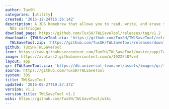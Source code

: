 ```yaml
---
author: TuxSH
categories: [utility]
created: '2015-12-24T15:36:14Z'
description: A 3DS homebrew that allows you to read, write, and erase save files from
  NDS cartridges
download_page: https://github.com/TuxSH/TWLSaveTool/releases/tag/v1.2
downloads: {TWLSaveTool.cia: 'https://github.com/TuxSH/TWLSaveTool/releases/download/v1.2/TWLSaveTool.cia',
  TWLSaveTool.zip: 'https://github.com/TuxSH/TWLSaveTool/releases/download/v1.2/TWLSaveTool.zip'}
github: TuxSH/TWLSaveTool
icon: https://raw.githubusercontent.com/TuxSH/TWLSaveTool/master/app/IconLarge.png
image: https://avatars2.githubusercontent.com/u/1922548?v=4
layout: app
qr: {TWLSaveTool.cia: 'https://db.universal-team.net/assets/images/qr/twlsavetool.cia.png'}
source: https://github.com/TuxSH/TWLSaveTool
system: 3DS
title: TWLSaveTool
updated: '2016-08-27T19:27:37Z'
version: v1.2
version_title: TWLSaveTool v1.2
wiki: https://github.com/TuxSH/TWLSaveTool/wiki
---
```

